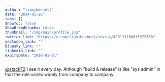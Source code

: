 ```yaml
---
author: "liamjbennett"
date: "2014-01-28"
tags: []
ShowToc: false
ShowBreadCrumbs: false
thumbnail: "/img/main/profile.jpg"
twitter_link: "https://x.com/liamjbennett/status/428113166615072768"
mastodon_link: ""
bluesky_link: ""
linkedin_link: ""
expiryDate: "2016-01-01"
---
```


[@stack72](https://x.com/stack72) I see it every day. Although "build &amp; release" is like "sys admin" in that the role varies widely from company to company.

